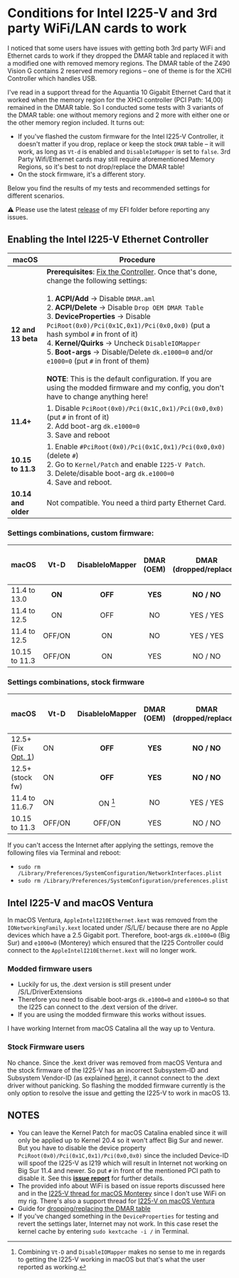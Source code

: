 # Conditions for Intel I225-V and 3rd party WiFi/LAN cards to work
I noticed that some users have issues with getting both 3rd party WiFi and Ethernet cards to work if they dropped the DMAR table and replaced it with a modified one with removed memory regions. The DMAR table of the Z490 Vision G contains 2 reserved memory regions – one of theme is for the XCHI Controller which handles USB. 

I've read in a support thread for the Aquantia 10 Gigabit Ethernet Card that it worked when the memory region for the XHCI controller (PCI Path: 14,00) remained in the DMAR table. So I conducted some tests with 3 variants of the DMAR table: one without memory regions and 2 more with either one or the other memory region included. It turns out: 

- If you've flashed the custom firmware for the Intel I225-V Controller, it doesn't matter if you drop, replace or keep the stock `DMAR` table – it will work, as long as `Vt-d` is enabled and `DisableIoMapper` is set to `false`. 3rd Party Wifi/Ethernet cards may still require aforementioned Memory Regions, so it's best to not drop/replace the DMAR table!
- On the stock firmware, it's a different story. 

Below you find the results of my tests and recommended settings for different scenarios.

:warning: Please use the latest [release](https://github.com/5T33Z0/Gigabyte-Z490-Vision-G-Hackintosh-OpenCore/releases) of my EFI folder before reporting any issues.

## Enabling the Intel I225-V Ethernet Controller

|macOS |Procedure|
|-------------|---------|
**12 and 13 beta**| **Prerequisites**: [Fix the Controller](https://github.com/5T33Z0/Gigabyte-Z490-Vision-G-Hackintosh-OpenCore/blob/main/I225-V_FIX.md). Once that's done, change the following settings:</br></br> 1. **ACPI/Add** &rarr; Disable `DMAR.aml` </br>2. **ACPI/Delete** &rarr; Disable `Drop OEM DMAR Table`<br>3. **DeviceProperties** &rarr; Disable `PciRoot(0x0)/Pci(0x1C,0x1)/Pci(0x0,0x0)` (put a hash symbol `#` in front of it)<br> 4. **Kernel/Quirks** &rarr; Uncheck `DisableIOMapper`</br>5. **Boot-args** &rarr; Disable/Delete `dk.e1000=0` and/or `e1000=0` (put `#` in front of them)</br></br>**NOTE**: This is the default configuration. If you are using the modded firmware and my config, you don't have to change anything here!
**11.4+**|1. Disable `PciRoot(0x0)/Pci(0x1C,0x1)/Pci(0x0,0x0)` (put `#` in front of it)</br> 2. Add boot-arg `dk.e1000=0`</br> 3. Save and reboot
**10.15 to 11.3**|1. Enable `#PciRoot(0x0)/Pci(0x1C,0x1)/Pci(0x0,0x0)` (delete `#`)</br> 2. Go to `Kernel/Patch` and enable `I225-V Patch`.</br> 3. Delete/disable boot-arg `dk.e1000=0`</br> 4. Save and reboot.
**10.14 and older**| Not compatible. You need a third party Ethernet Card.

### Settings combinations, custom firmware:

macOS         |Vt-D    |DisableIoMapper |DMAR (OEM) |DMAR (dropped/replaced) |I225-V / 3rd Party working|
:-------------|:------:|:--------------:|:---------:|:----------------------:|:--------------------------:
11.4 to 13.0  | **ON** |**OFF**         | **YES**   | **NO / NO**            | **YES / YES**
11.4 to 12.5  | ON     | OFF            | NO        | YES / YES              | YES/ NO
11.4 to 12.5  | OFF/ON |ON              | NO        | YES / YES              | NO / YES
10.15 to 11.3 | OFF/ON |ON              | YES       | NO / NO                | **YES / YES**

### Settings combinations, stock firmware

macOS             |Vt-D|DisableIoMapper|DMAR (OEM)|DMAR (dropped/replaced)| I225-V / 3rd Party working|
:-----------------|----|:-------------:|:--------:|:---------------------:|:-----------------:
12.5+ (Fix [Opt. 1](https://github.com/5T33Z0/Gigabyte-Z490-Vision-G-Hackintosh-OpenCore/blob/main/I225-V_FIX.md#option-1-using-a-ssdt-with-corrected-header-description))| ON |**OFF**   | **YES**  | **NO / NO**           | **YES / YES**
12.5+ (stock fw)  | ON |**OFF**        | **YES**  | **NO / NO**           | **NO / YES**
11.4 to 11.6.7    | ON | ON [^1]       | NO       | YES / YES             | [YES / YES](https://github.com/5T33Z0/Gigabyte-Z490-Vision-G-Hackintosh-OpenCore/issues/19#issuecomment-1153315826)
10.15 to 11.3     | OFF/ON|OFF/ON      | YES      | NO / NO               | **YES / NO**

If you can't access the Internet after applying the settings, remove the following files via Terminal and reboot:

- `sudo rm /Library/Preferences/SystemConfiguration/NetworkInterfaces.plist`
- `sudo rm /Library/Preferences/SystemConfiguration/preferences.plist` 

[^1]: Combining `Vt-D` and `DisableIOMapper` makes no sense to me in regards to getting the I225-V working in macOS but that's what the user reported as working.

## Intel I225-V and macOS Ventura
In macOS Ventura, `AppleIntelI210Ethernet.kext` was removed from the `IONetworkingFamily.kext` located under /S/L/E/ because there are no Apple devices which have a 2.5 Gigabit port. Therefore, boot-args `dk.e1000=0` (Big Sur) and `e1000=0` (Monterey) which ensured that the I225 Controller could connect to the `AppleIntelI210Ethernet.kext` will no longer work.

### Modded firmware users
- Luckily for us, the .dext version is still present under /S/L/DriverExtensions
- Therefore you need to disable boot-args `dk.e1000=0` and `e1000=0` so that the I225 can connect to the .dext version of the driver.
- If you are using the modded firmware this works without issues. 

I have working Internet from macOS Catalina all the way up to Ventura.

### Stock Firmware users
No chance. Since the .kext driver was removed from macOS Ventura and the stock firmware of the I225-V has an incorrect Subsystem-ID and Subsystem Vendor-ID (as explained [here](https://github.com/5T33Z0/Gigabyte-Z490-Vision-G-Hackintosh-OpenCore/blob/main/I225-V_FIX.md#technical-backgroud)), it cannot connect to the .dext driver without panicking. So flashing the modded firmware currently is the only option to resolve the issue and getting the I225-V to work in macOS 13.

## NOTES
- You can leave the Kernel Patch for macOS Catalina enabled since it will only be applied up to Kernel 20.4 so it won't affect Big Sur and newer. But you have to disable the device property `PciRoot(0x0)/Pci(0x1C,0x1)/Pci(0x0,0x0)` since the included Device-ID will spoof the I225-V as I219 which will result in Internet not working on Big Sur 11.4 and newer. So put `#` in front of the mentioned PCI path to disable it. See this [**issue report**](https://github.com/dortania/bugtracker/issues/213) for further details.
- The provided info about WiFi is based on issue reports discussed here and in the [I225-V thread for macOS Monterey](https://www.insanelymac.com/forum/topic/348493-discussion-intel-i225-v-on-macos-monterey/) since I don't use WiFi on my rig. There's also a support thread for [I225-V on macOS Ventura](https://www.insanelymac.com/forum/topic/352281-intel-i225-v-on-ventura/#comment-2786429)
- Guide for [dropping/replacing the DMAR table](https://github.com/5T33Z0/OC-Little-Translated/tree/main/00_About_ACPI/ACPI_Dropping_Tables#method-2-dropping-tables-based-on-table-signature)
- If you've changed something in the `DeviceProperties` for testing and revert the settings later, Internet may not work. In this case reset the kernel cache by entering `sudo kextcache -i /` in Terminal.
